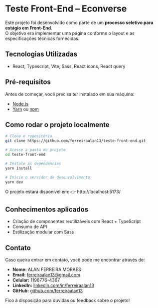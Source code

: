 # Teste Front-End – Econverse

Este projeto foi desenvolvido como parte de um **processo seletivo para estágio em Front-End**.  
O objetivo era implementar uma página conforme o layout e as especificações técnicas fornecidas.

## Tecnologias Utilizadas

- React, Typescript, Vite, Sass, React icons, React query


## Pré-requisitos
Antes de começar, você precisa ter instalado em sua máquina:

- [Node.js](https://nodejs.org/) 
- [Yarn](https://classic.yarnpkg.com/) ou [npm](https://www.npmjs.com/)


## Como rodar o projeto localmente

```bash
# Clone o repositório
git clone https://github.com/ferreiraalan13/teste-front-end.git

# Acesse a pasta do projeto
cd teste-front-end

# Instale as dependências
yarn install

# Inicie o servidor de desenvolvimento
yarn dev
```

O projeto estará disponível em:
👉 http://localhost:5173/


##  Conhecimentos aplicados
- Criação de componentes reutilizáveis com React + TypeScript
- Consumo de API
- Estilização modular com Sass


## Contato

Caso queira entrar em contato, você pode me encontrar através de:

- **Nome:** ALAN FERREIRA MORAES
- **Email:** ferreiraalan13@gmail.com
- **Celular:** 1196776-4367
- **LinkedIn:** [linkedin.com/in/ferreiraalan13](https://www.linkedin.com/in/ferreiraalan13)  
- **GitHub:** [github.com/ferreiraalan13](https://github.com/ferreiraalan13)  

Fico à disposição para dúvidas ou feedback sobre o projeto!

